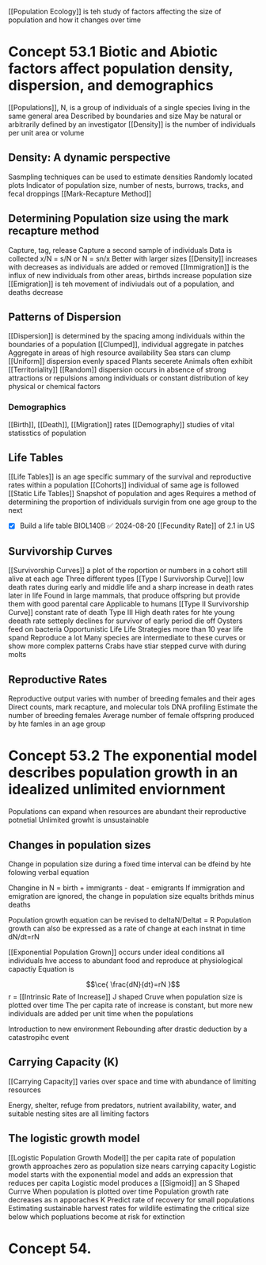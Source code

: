 [[Population Ecology]] is teh study of factors affecting the size of population and how it changes over time

# Concept 53.1 Biotic and Abiotic factors affect population density, dispersion, and demographics

[[Populations]], N,  is a group of individuals of a single species living in the same general area 
Described by boundaries and size
May be natural or arbitrarily defined by an investigator
[[Density]] is the number of individuals per unit area or volume

## Density: A dynamic perspective

Sasmpling techniques can be used to estimate densities
Randomly located plots
Indicator of population size, number of nests, burrows, tracks, and fecal droppings
[[Mark-Recapture Method]]

## Determining Population size using the mark recapture method

Capture, tag, release
Capture a second sample of individuals
Data is collected
x/N = s/N or N = sn/x
Better with larger sizes
[[Density]] increases with decreases as individuals are added or removed
[[Immigration]] is the influx of new individuals from other areas, birthds increase population size
[[Emigration]] is teh movement of indiviudals out of a population, and deaths decrease

## Patterns of Dispersion

[[Dispersion]] is determined by the spacing among individuals within the boundaries of a population
[[Clumped]], individual aggregate in patches
Aggregate in areas of high resource availability
Sea stars can clump
[[Uniform]] dispersion evenly spaced
Plants secerete 
Animals often exhibit [[Territoriality]]
[[Random]] dispersion occurs in absence of strong attractions or repulsions among individuals or constant distribution of key physical or chemical factors

### Demographics

[[Birth]], [[Death]], [[Migration]] rates
[[Demography]] studies of vital statisstics of population

## Life Tables

[[Life Tables]] is an age specific summary of the survival and reproductive rates within a population
[[Cohorts]] individual of same age is followed 
[[Static Life Tables]] Snapshot of population and ages
Requires a method of determining the proportion of individuals survigin from one age group to the next
- [x] Build a life table BIOL140B ✅ 2024-08-20
[[Fecundity Rate]] of 2.1 in US

## Survivorship Curves

[[Survivorship Curves]] a plot of the roportion or numbers in a cohort still alive at each age
Three different types
[[Type I Survivorship Curve]] low death rates during early and middle life and a sharp increase in death rates later in life
Found in large mammals, that produce offspring but provide them with good parental care
Applicable to humans
[[Type II Survivorship Curve]] constant rate of death
Type III High death rates for hte young deeath rate setteply declines for survivor of early period die off
Oysters feed on bacteria
Opportunistic Life 
Life Strategies
	more than 10 year life spand
	Reproduce a lot
Many species are intermediate to these curves or show more complex patterns
Crabs have stiar stepped curve with during molts

## Reproductive Rates

Reproductive output varies with number of breeding females and their ages 
Direct counts, mark recapture, and molecular tols
	DNA profiling
	Estimate the number of breeding females
 Average number of female offspring produced by hte famles in an age group
 
# Concept 53.2 The exponential model describes population growth in an idealized unlimited enviornment

Populations can expand when resources are abundant their reproductive potnetial
Unlimited growht is unsustainable

## Changes in population sizes

Change in population size during a fixed time interval can be dfeind by hte folowing verbal equation

Changine in N = birth + immigrants - deat - emigrants
If immigration and emigration are ignored, the change in population size equalts brithds minus deaths

Population growth equation can be revised to deltaN/Deltat = R
Population growth can also be expressed as a rate of change at each instnat in time
dN/dt=rN

[[Exponential Population Grown]] occurs under ideal conditions all individuals hve access to abundant food and reproduce at physiological capactiy
Equation is

$$\ce{ \frac{dN}{dt}=rN }$$
r = [[Intrinsic Rate of Increase]]
J shaped Cruve when population size is plotted over time
The per capita rate of increase is constant, but more new individuals are added per unit time when the populations

Introduction to new environment
Rebounding after drastic deduction by a catastropihc event

## Carrying Capacity (K)

[[Carrying Capacity]] varies over space and time with abundance of limiting resources

Energy, shelter, refuge from predators, nutrient availability, water, and suitable nesting sites are all limiting factors

## The logistic growth model

[[Logistic Population Growth Model]] the per capita rate of population growth approaches zero as population size nears carrying capacity
Logistic model starts with the exponential model and adds an expression that reduces per capita 
Logistic model produces a [[Sigmoid]] an S Shaped Currve
When population is plotted over time
Population growth rate decreases as n apporaches K
Predict rate of recovery for small populations 
Estimating sustainable harvest rates for wildlife
estimating the critical size below which popluations become at risk for extinction

# Concept 54. 